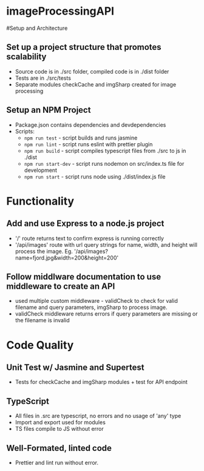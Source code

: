 # imageProcessingAPI

#Setup and Architecture
## Set up a project structure that promotes scalability

* Source code is in ./src folder, compiled code is in ./dist folder
* Tests are in ./src/tests
* Separate modules checkCache and imgSharp created for image processing

## Setup an NPM Project

* Package.json contains dependencies and devdependencies
* Scripts: 
    * `npm run test` - script builds and runs jasmine
    * `npm run lint` - script runs eslint with prettier plugin
    * `npm run build` - script compiles typescript files from ./src to js in ./dist
    * `npm run start-dev` - script runs nodemon on src/index.ts file for development
    * `npm run start` - script runs node using ./dist/index.js file

# Functionality

##  Add and use Express to a node.js project
* '/' route returns text to confirm express is running correctly
* '/api/images' route with url query strings for name, width, and height will process the image. Eg. '/api/images?name=fjord.jpg&width=200&height=200'
## Follow middlware documentation to use middleware to create an API
* used multiple custom middleware - validCheck to check for valid filename and query parameters, imgSharp to process image.
* validCheck middleware returns errors if query parameters are missing or the filename is invalid

# Code Quality

## Unit Test w/ Jasmine and Supertest
* Tests for checkCache and imgSharp modules + test for API endpoint

## TypeScript
* All files in .src are typescript, no errors and no usage of 'any' type
* Import and export used for modules
* TS files compile to JS without error

## Well-Formated, linted code
* Prettier and lint run without error.
